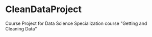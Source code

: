 # CleanDataProject
Course Project for Data Science Specialization course "Getting and Cleaning Data"
